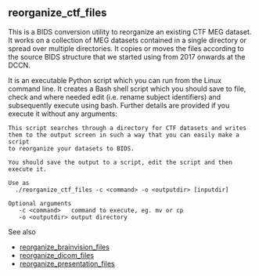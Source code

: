 ## reorganize_ctf_files

This is a BIDS conversion utility to reorganize an existing CTF MEG dataset. It works on a collection of MEG datasets contained in a single directory or spread over multiple directories. It copies or moves the files according to the source BIDS structure that we started using from 2017 onwards at the DCCN.

It is an executable Python script which you can run from the Linux command line. It creates a Bash shell script which you should save to file, check and where needed edit (i.e. rename subject identifiers) and subsequently execute using bash. Further details are provided if you execute it without any arguments:

```
This script searches through a directory for CTF datasets and writes
them to the output screen in such a way that you can easily make a script
to reorganize your datasets to BIDS.

You should save the output to a script, edit the script and then execute it.

Use as
  ./reorganize_ctf_files -c <command> -o <outputdir> [inputdir]

Optional arguments
   -c <command>   command to execute, eg. mv or cp
   -o <outputdir> output directory
```

See also
  * [reorganize_brainvision_files](reorganize_brainvision_files.md)
  * [reorganize_dicom_files](reorganize_dicom_files.md)
  * [reorganize_presentation_files](reorganize_presentation_files.md)
  
